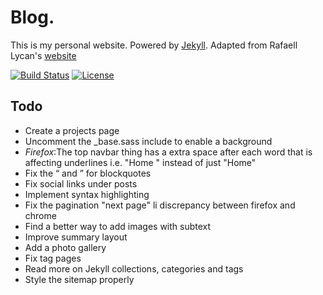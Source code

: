 # Blog.

This is my personal website. Powered by [Jekyll](https://jekyllrb.com/). Adapted from Rafaell Lycan's [website](https://rafaell-lycan.com/)

[![Build Status](https://travis-ci.org/rafaell-lycan/rafaell-lycan.com.svg?branch=master)](https://travis-ci.org/mayant15/mayant15.github.io)
[![License](https://img.shields.io/github/license/mashape/apistatus.svg)](https://github.com/mayant15/mayant15.github.io/blob/master/LICENSE)

## Todo

- Create a projects page
- Uncomment the _base.sass include to enable a background
- *Firefox*:The top navbar thing has a extra space after each word that is affecting underlines i.e. "Home " instead of just "Home"
- Fix the “ and ” for blockquotes
- Fix social links under posts
- Implement syntax highlighting
- Fix the pagination "next page" li discrepancy between firefox and chrome
- Find a better way to add images with subtext
- Improve summary layout
- Add a photo gallery
- Fix tag pages
- Read more on Jekyll collections, categories and tags
- Style the sitemap properly
